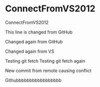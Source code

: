 ConnectFromVS2012
=================

ConnectFromVS2012

This line is changed from GitHub

Changed again from GitHub

Changed again from VS

Testing git fetch
Testing git fetch again

New commit from remote causing conflict

Githubbbbbbbbbbbbbbbbb
